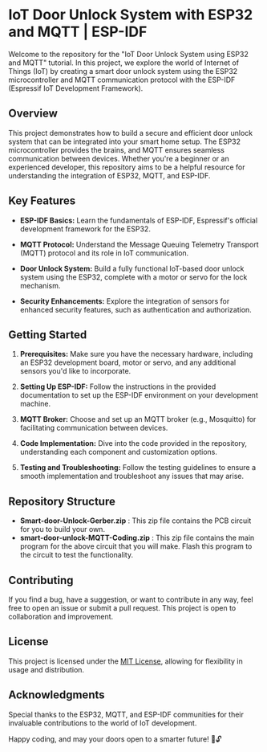 # IoT Door Unlock System with ESP32 and MQTT | ESP-IDF

Welcome to the repository for the "IoT Door Unlock System using ESP32 and MQTT" tutorial. In this project, we explore the world of Internet of Things (IoT) by creating a smart door unlock system using the ESP32 microcontroller and MQTT communication protocol with the ESP-IDF (Espressif IoT Development Framework).

## Overview

This project demonstrates how to build a secure and efficient door unlock system that can be integrated into your smart home setup. The ESP32 microcontroller provides the brains, and MQTT ensures seamless communication between devices. Whether you're a beginner or an experienced developer, this repository aims to be a helpful resource for understanding the integration of ESP32, MQTT, and ESP-IDF.

## Key Features

- **ESP-IDF Basics:** Learn the fundamentals of ESP-IDF, Espressif's official development framework for the ESP32.

- **MQTT Protocol:** Understand the Message Queuing Telemetry Transport (MQTT) protocol and its role in IoT communication.

- **Door Unlock System:** Build a fully functional IoT-based door unlock system using the ESP32, complete with a motor or servo for the lock mechanism.

- **Security Enhancements:** Explore the integration of sensors for enhanced security features, such as authentication and authorization.

## Getting Started

1. **Prerequisites:** Make sure you have the necessary hardware, including an ESP32 development board, motor or servo, and any additional sensors you'd like to incorporate.

2. **Setting Up ESP-IDF:** Follow the instructions in the provided documentation to set up the ESP-IDF environment on your development machine.

3. **MQTT Broker:** Choose and set up an MQTT broker (e.g., Mosquitto) for facilitating communication between devices.

4. **Code Implementation:** Dive into the code provided in the repository, understanding each component and customization options.

5. **Testing and Troubleshooting:** Follow the testing guidelines to ensure a smooth implementation and troubleshoot any issues that may arise.

## Repository Structure

- **Smart-door-Unlock-Gerber.zip** : This zip file contains the PCB circuit for you to build your own.
- **smart-door-unlock-MQTT-Coding.zip** : This zip file contains the main program for the above circuit that you will make. Flash this program to the circuit to test the functionality.

## Contributing

If you find a bug, have a suggestion, or want to contribute in any way, feel free to open an issue or submit a pull request. This project is open to collaboration and improvement.

## License

This project is licensed under the [MIT License](LICENSE), allowing for flexibility in usage and distribution.

## Acknowledgments

Special thanks to the ESP32, MQTT, and ESP-IDF communities for their invaluable contributions to the world of IoT development.

Happy coding, and may your doors open to a smarter future! 🚀🔓
